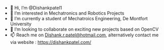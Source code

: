 - 👋 Hi, I’m @Dishankpatel1
- 👀 I’m interested in Mechatronics and Robotics Projects
- 🌱 I’m currently a student of Mechatroics Engineering, De Montfort University
- 💞️ I’m looking to collaborate on exciting new projects based on OpenCV
- 📫 Reach me on Dishank.r.patel@hotmail.com, alternatively contact me via website : https://dishankpatel.com/  

<!---
Dishankpatel1/Dishankpatel1 is a ✨ special ✨ repository because its `README.md` (this file) appears on your GitHub profile.
You can click the Preview link to take a look at your changes.
--->
